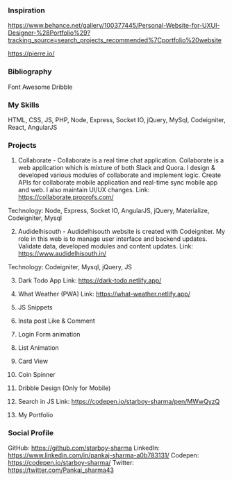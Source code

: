### Inspiration

https://www.behance.net/gallery/100377445/Personal-Website-for-UXUI-Designer-%28Portfolio%29?tracking_source=search_projects_recommended%7Cportfolio%20website

https://pierre.io/

### Bibliography

Font Awesome
Dribble

### My Skills

HTML, CSS, JS, PHP, Node, Express, Socket IO, jQuery, MySql, Codeigniter, React, AngularJS

### Projects

1. Collaborate - Collaborate is a real time chat application. Collaborate is a web application which is mixture of both Slack and Quora. I design & developed various modules of collaborate and implement logic. Create APIs for collaborate mobile application and real-time sync mobile app and web. I also maintain UI/UX changes.
   Link: https://collaborate.proprofs.com/

Technology: Node, Express, Socket IO, AngularJS, jQuery, Materialize, Codeigniter, Mysql

2. Audidelhisouth - Audidelhisouth website is created with Codeigniter. My role in this web is to manage user interface and backend updates. Validate data, developed modules and content updates.
   Link: https://www.audidelhisouth.in/

Technology: Codeigniter, Mysql, jQuery, JS

3. Dark Todo App
   Link: https://dark-todo.netlify.app/

4. What Weather (PWA)
   Link: https://what-weather.netlify.app/

5. JS Snippets

6. Insta post Like & Comment

7. Login Form animation

8. List Animation

9. Card View

10. Coin Spinner

11. Dribble Design (Only for Mobile)

12. Search in JS
    Link: https://codepen.io/starboy-sharma/pen/MWwQyzQ

13. My Portfolio

### Social Profile

GitHub: https://github.com/starboy-sharma
LinkedIn: https://www.linkedin.com/in/pankaj-sharma-a0b783131/
Codepen: https://codepen.io/starboy-sharma/
Twitter: https://twitter.com/Pankaj_sharma43
